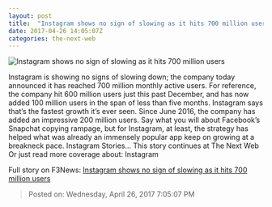 ```yaml
---
layout: post
title:  "Instagram shows no sign of slowing as it hits 700 million users"
date: 2017-04-26 14:05:07Z
categories: the-next-web
---
```


![Instagram shows no sign of slowing as it hits 700 million users](https://cdn3.tnwcdn.com/wp-content/blogs.dir/1/files/2017/04/700-M-instagram.jpg)

Instagram is showing no signs of slowing down; the company today announced it has reached 700 million monthly active users. For reference, the company hit 600 million users just this past December, and has now added 100 million users in the span of less than five months. Instagram says that’s the fastest growth it’s ever seen. Since June 2016, the company has added an impressive 200 million users. Say what you will about Facebook’s Snapchat copying rampage, but for Instagram, at least, the strategy has helped what was already an immensely popular app keep on growing at a breakneck pace. Instagram Stories… This story continues at The Next Web Or just read more coverage about: Instagram


Full story on F3News: [Instagram shows no sign of slowing as it hits 700 million users](http://www.f3nws.com/n/KUBSkD)

> Posted on: Wednesday, April 26, 2017 7:05:07 PM
